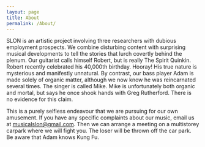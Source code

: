 ```yaml
---
layout: page
title: About
permalink: /About/
---
```


SLON is an artistic project involving three researchers with dubious employment prospects. We combine disturbing content with surprising musical developments to tell the stories that lurch covertly behind the plenum. Our guitarist calls himself Robert, but is really The Spirit Quinkin. Robert recently celebrated his 40,000th birthday. Hooray! His true nature is mysterious and manifestly unnatural. By contrast, our bass player Adam is made solely of organic matter, although we now know he was reincarnated several times. The singer is called Mike. Mike is unfortunately both organic and mortal, but says he once shook hands with Greg Rutherford. There is no evidence for this claim. 

This is a purely selfless endeavour that we are pursuing for our own amusement. If you have any specific complaints about our music, email us at musicalslon@gmail.com. Then we can arrange a meeting on a multistorey carpark where we will fight you. The loser will be thrown off the car park. Be aware that Adam knows Kung Fu.

